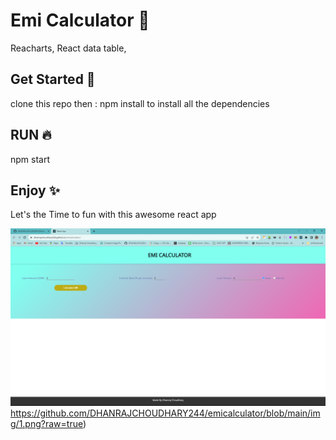 
  # Emi Calculator 📝  
 Reacharts, React data table,
  ## Get Started 🚀  
  clone this repo then : npm install to install all the dependencies
  
  ## RUN 🔥  
 npm start
      
  ## Enjoy ✨  
Let's the Time to fun with this awesome react app

![ScrrenShots](https://github.com/DHANRAJCHOUDHARY244/emicalculator/blob/main/img/1.png?raw=true)https://github.com/DHANRAJCHOUDHARY244/emicalculator/blob/main/img/1.png?raw=true)
